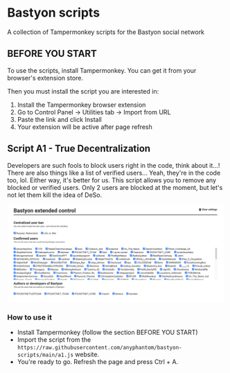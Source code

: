 
# Bastyon scripts

A collection of Tampermonkey scripts for the Bastyon social network

## BEFORE YOU START
To use the scripts, install Tampermonkey. You can get it from your browser's extension store.

Then you must install the script you are interested in:
1. Install the Tampermonkey browser extension
2. Go to Control Panel → Utilities tab → Import from URL
3. Paste the link and click Install
4. Your extension will be active after page refresh

## Script A1 - True Decentralization
Developers are such fools to block users right in the code, think about it...! There are also things like a list of verified users... Yeah, they're in the code too, lol. Either way, it's better for us. This script allows you to remove any blocked or verified users. Only 2 users are blocked at the moment, but let's not let them kill the idea of DeSo.

<img src="https://raw.githubusercontent.com/anyphantom/bastyon-scripts/main/images/preview-a1.png" width="500">

### How to use it
- Install Tampermonkey (follow the section BEFORE YOU START)
- Import the script from the `https://raw.githubusercontent.com/anyphantom/bastyon-scripts/main/a1.js` website.
- You're ready to go. Refresh the page and press Ctrl + A.